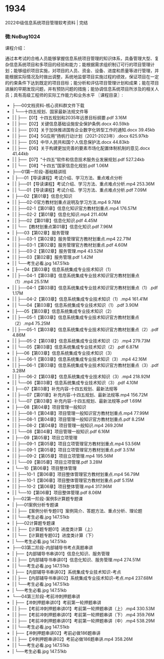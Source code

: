 # 1934
2022中级信息系统项目管理软考资料 | 完结
### 微:NoBug1024 


课程介绍：

通过本考试的合格人员能够掌握信息系统项目管理的知识体系，具备管理大型、复杂信息系统项目和多项目的经验和能力；能根据需求组织制订可行的项目管理计划；能够组织项目实施，对项目的人员、资金、设备、进度和质量等进行管理，并能根据实际情况及时做出调整，系统地监督项目实施过程的绩效，保证项目在一定的约束条件下达到既定的项目目标；能分析和评估项目管理计划和成果；能在项目进展的早期发现问题，并有预防问题的措施；能协调信息系统项目所涉及的相关人员；具有高级工程师的实际工作能力和业务水平
〖课程目录〗:

- ├──00文档资料-核心资料群文件下载  
- |   └──十四五规划、国家最新法规文件等  
- |   |   ├──【01】十四五规划和2035年远景目标纲要.pdf  3.16M
- |   |   ├──【02】关键信息基础设施安全保护条例.docx  40.59kb
- |   |   ├──【03】关于加快推进国有企业数字化转型工作的通知.docx  39.45kb
- |   |   ├──【04】5G应用“扬帆行动计划（2021-2023年）.docx  625.97kb
- |   |   ├──【05】中华人民共和国个人信息保护法.docx  44.83kb
- |   |   ├──【06】关于构建更加完善的要素市场化配置体制机制的意见.docx  41.44kb
- |   |   ├──【07】“十四五”软件和信息技术服务业发展规划.pdf  527.24kb
- |   |   └──【08】“十四五”国家信息化规划.pdf  1.06M
- ├──01第一阶段-基础精讲班  
- |   ├──01【导读课程】考试介绍、学习方法、重点难点分析  
- |   |   ├──01【导读课程】考试介绍、学习方法、重点难点分析.mp4  253.36M
- |   |   └──01【导读课程】考试介绍、学习方法、重点难点分析.pdf  7.09M
- |   ├──02【第01章】信息化知识  
- |   |   ├──02-0官方教材划重点说明及学习方法.mp4  9.78M
- |   |   ├──02-1【第01章】信息化知识官方教材划重点.mp4  176.57M
- |   |   ├──02-2【第01章】信息化知识.mp4  211.40M
- |   |   ├──02【第01章】信息化知识.pdf  4.45M
- |   |   └──【教材划重点第01章】信息化知识.pdf  7.96M
- |   ├──03【第02章】服务管理  
- |   |   ├──03-1【第02章】服务管理官方教材划重点.mp4  22.71M
- |   |   ├──03-1【第02章】服务管理官方教材划重点.pdf  4.60M
- |   |   ├──03-2【第02章】服务管理.mp4  43.52M
- |   |   ├──03【第02章】服务管理.pdf  1.42M
- |   |   └──考生必看.jpg  147.51kb
- |   ├──04【第03章】信息系统集成专业技术知识（1）  
- |   |   ├──04-1【第03章】信息系统集成专业技术知识官方教材划重点（1）.mp4  25.51M
- |   |   ├──04-1【第03章】信息系统集成专业技术知识官方教材划重点（1）.pdf  1.17M
- |   |   ├──04-2【第03章】信息系统集成专业技术知识（1）.mp4  161.41M
- |   |   └──04【第03章】信息系统集成专业技术知识（1）.pdf  3.90M
- |   ├──05【第03章】信息系统集成专业技术知识（2）  
- |   |   ├──05-1【第03章】信息系统集成专业技术知识官方教材划重点（2）.mp4  75.25M
- |   |   ├──05-1【第03章】信息系统集成专业技术知识官方教材划重点（2）.pdf  4.86M
- |   |   ├──05-2【第03章】信息系统集成专业技术知识（2）.mp4  279.73M
- |   |   └──05【第03章】信息系统集成专业技术知识（2）.pdf  6.87M
- |   ├──06【第03章】信息系统集成专业技术知识（3）  
- |   |   ├──06-1【第03章】信息系统集成专业技术知识（3）.mp4  42.16M
- |   |   ├──06-1【第03章】信息系统集成专业技术知识官方教材划重点（3）.pdf  3.28M
- |   |   ├──06-2【第03章】信息系统集成专业技术知识（3）.mp4  218.92M
- |   |   └──06【第03章】信息系统集成专业技术知识（3）.pdf  4.10M
- |   ├──07【第03章】补充内容-十四五规划、最新法规等  
- |   |   ├──07【第01章】补充内容-十四五规划、最新法规等.mp4  156.72M
- |   |   └──07【第03章】补充内容-十四五规划、最新法规等.pdf  1.69M
- |   ├──08【第04章】项目管理一般知识  
- |   |   ├──08-1【第04章】项目管理一般知识官方教材划重点.mp4  77.99M
- |   |   ├──08-1【第04章】项目管理一般知识官方教材划重点.pdf  8.25M
- |   |   ├──08-2【第04章】项目管理一般知识.mp4  269.20M
- |   |   └──08【第04章】项目管理一般知识.pdf  6.16M
- |   ├──09【第05章】项目立项管理  
- |   |   ├──09-1【第05章】项目立项管理官方教材划重点.mp4  53.56M
- |   |   ├──09-1【第05章】项目立项管理官方教材划重点.pdf  3.51M
- |   |   ├──09-2【第05章】项目立项管理.mp4  195.56M
- |   |   └──09【第05章】项目立项管理.pdf  3.28M
- |   └──10【第06章】项目整体管理  
- |   |   ├──10-1【第06章】项目整体管理官方教材划重点.mp4  56.79M
- |   |   ├──10-1【第06章】项目整体管理官方教材划重点.pdf  5.15M
- |   |   ├──10-2【第06章】项目整体管理.mp4  317.96M
- |   |   └──10【第06章】项目整体管理.pdf  8.06M
- ├──02第一阶段-案例$计算题专题课  
- |   ├──01案例分析专题课  
- |   |   ├──【案例分析专题01】案例简介、答题方法、重点分析、理论题  
- |   |   └──考生必看.jpg  147.51kb
- |   ├──02计算题专题课  
- |   |   ├──【计算题专题01】进度类计算（上）  
- |   |   └──【计算题专题02】进度类计算（下）  
- |   └──考生必看.jpg  147.51kb
- ├──03第二阶段-内部辅导书考点真题串讲  
- |   ├──【内部辅导书串讲01】信息化知识、服务管理  
- |   |   ├──【内部辅导书串讲01】信息化知识、服务管理.mp4  274.51M
- |   |   └──考生必看.jpg  147.51kb
- |   ├──【内部辅导书串讲02】系统集成专业技术知识-考点  
- |   |   ├──【内部辅导书串讲02】系统集成专业技术知识-考点.mp4  237.68M
- |   |   └──考生必看.jpg  147.51kb
- |   └──考生必看.jpg  147.51kb
- └──04第三阶段-考前冲刺押题串讲  
- |   ├──【冲刺押题串讲01】考前第一轮押题串讲  
- |   |   ├──【考前冲刺押题串讲01】考前第一轮押题串讲（上）.mp4  330.53M
- |   |   ├──【考前冲刺押题串讲01】考前第一轮押题串讲（下）.mp4  359.76M
- |   |   ├──【考前冲刺押题串讲01】考前第一轮押题串讲（中）.mp4  538.29M
- |   |   └──考生必看.jpg  147.51kb
- |   ├──【冲刺押题串讲02】考前必做186题串讲  
- |   |   ├──【冲刺押题串讲02】考前必做186题串讲.mp4  358.26M
- |   |   └──考生必看.jpg  147.51kb
- |   └──考生必看.jpg  147.51kb
